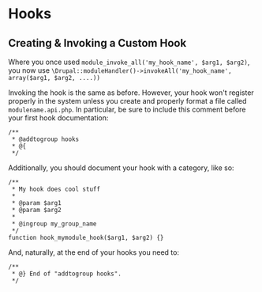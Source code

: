 # Hooks

## Creating & Invoking a Custom Hook

Where you once used ```module_invoke_all('my_hook_name', $arg1, $arg2)```, you now use ```\Drupal::moduleHandler()->invokeAll('my_hook_name', array($arg1, $arg2, ....))```

Invoking the hook is the same as before. However, your hook won't register properly in the system unless you create and properly format a file called ```modulename.api.php```. In particular, be sure to include this comment before your first hook documentation:

```
/**
 * @addtogroup hooks
 * @{
 */
```

Additionally, you should document your hook with a category, like so:

```
/**
 * My hook does cool stuff
 *
 * @param $arg1
 * @param $arg2
 *
 * @ingroup my_group_name
 */
function hook_mymodule_hook($arg1, $arg2) {}
```

And, naturally, at the end of your hooks you need to:

```
/**
 * @} End of "addtogroup hooks".
 */
 ```